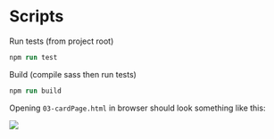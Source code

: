 # Scripts

Run tests (from project root)

```ps
npm run test
```

Build (compile sass then run tests)
```ps
npm run build
```

Opening `03-cardPage.html` in browser should look something like this:

<image src="./image.JPG">